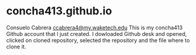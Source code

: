 # concha413.github.io
Consuelo Cabrera ccabrera4@my.waketech.edu
This is my concha413 Github account that I just created.
I dowloaded Github desk and opened, clicked on cloned repository, selected the repository and the file where to clone it.
